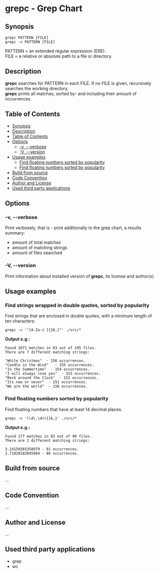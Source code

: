 # grepc - Grep Chart

## Synopsis

``grepc PATTERN [FILE]``  
``grepc -v PATTERN [FILE]``

PATTERN = an extended regular expression (ERE).  
FILE = a relative or absolute path to a file or directory.


## Description

**grepc** searches for PATTERN in each FILE. If no FILE is given, recursively 
searches the working directory.  
**grepc** prints all matches, sorted by- and including their amount of
occurrences. 


## Table of Contents

* [Synopsis](#synopsis)
* [Description](#description)
* [Table of Contents](#table-of-contents)
* [Options](#options)
  * [-v, --verbose](#-v---verbose)
  * [-V, --version](#-v---version)
* [Usage examples](#usage-examples)
  * [Find floating numbers sorted by popularity](#find-floating-numbers-and-their-popularity)
  * [Find floating numbers sorted by popularity](#find-floating-numbers-and-their-popularity)
* [Build from source](#build-from-source)
* [Code Convention](#code-convention)
* [Author and License](#author-and-license)
* [Used third party applications](#used-third-party-applications)


## Options

### -v, --verbose

Print verbosely, that is - print additionally to the grep chart, 
a results summary:

* amount of total matches
* amount of matching strings
* amount of files searched


### -V, --version

Print information about installed version of **grepc**, its license and 
author(s).


## Usage examples  

### Find strings wrapped in double quotes, sorted by popularity
  
Find strings that are enclosed in double quotes, with a minimum length of ten
characters:

``grepc -v '"[A-Za-z ]{10,}"' ./src/*``  

**Output e.g.:**

```
Found 1071 matches in 83 out of 195 files.
There are 7 different matching strings:

"White Christmas"  - 156 occurrences.
"Candle in the Wind"   - 155 occurrences.
"In the Summertime"  - 154 occurrences.
"I will always love you"  - 153 occurrences.
"Rock around the Clock"  - 152 occurrences.
"Its now or never"  - 151 occurrences.
"We are the world"  - 150 occurrences.
```


### Find floating numbers sorted by popularity  

Find floating numbers that have at least 14 decimal places.

``grepc -v '(\d\.\d+){16,}' ./src/*``

**Output e.g.:**

```
Found 177 matches in 83 out of 90 files.
There are 2 different matching strings:

3.14159265358979 - 91 occurrences.
2.71828182845904 - 86 occurrences.
```


## Build from source

...


## Code Convention

...


## Author and License

...


## Used third party applications

* grep
* wc
